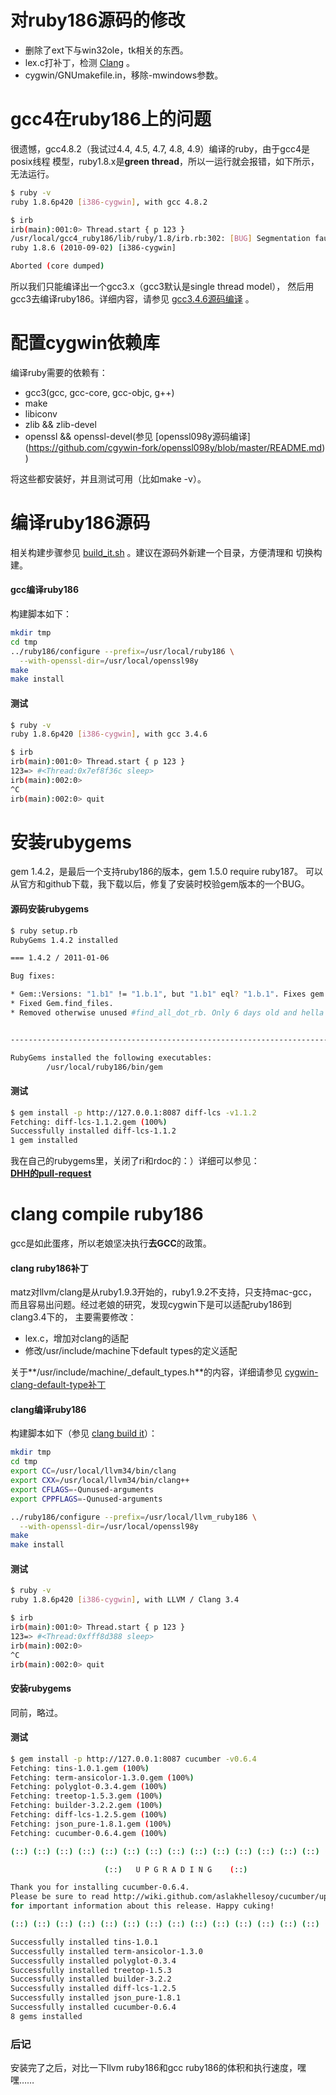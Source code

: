
# 对ruby186源码的修改
- 删除了ext下与win32ole，tk相关的东西。  
- lex.c打补丁，检测 [Clang](http://clang.llvm.org/) 。
- cygwin/GNUmakefile.in，移除-mwindows参数。  

# gcc4在ruby186上的问题
很遗憾，gcc4.8.2（我试过4.4, 4.5, 4.7, 4.8, 4.9）编译的ruby，由于gcc4是posix线程
模型，ruby1.8.x是**green thread**，所以一运行就会报错，如下所示，无法运行。  
```bash
$ ruby -v
ruby 1.8.6p420 [i386-cygwin], with gcc 4.8.2

$ irb
irb(main):001:0> Thread.start { p 123 }
/usr/local/gcc4_ruby186/lib/ruby/1.8/irb.rb:302: [BUG] Segmentation fault
ruby 1.8.6 (2010-09-02) [i386-cygwin]

Aborted (core dumped)
```
所以我们只能编译出一个gcc3.x（gcc3默认是single thread model），
然后用gcc3去编译ruby186。详细内容，请参见 [gcc3.4.6源码编译](gcc3.4.6) 。  

# 配置cygwin依赖库
编译ruby需要的依赖有：  
- gcc3(gcc, gcc-core, gcc-objc, g++)
- make
- libiconv
- zlib && zlib-devel
- openssl && openssl-devel(参见 [openssl098y源码编译]
  (https://github.com/cgywin-fork/openssl098y/blob/master/README.md) )  

将这些都安装好，并且测试可用（比如make -v）。 

# 编译ruby186源码
相关构建步骤参见 [build_it.sh](build_it.sh) 。建议在源码外新建一个目录，方便清理和
切换构建。
#### gcc编译ruby186
构建脚本如下：  
```bash
mkdir tmp
cd tmp
../ruby186/configure --prefix=/usr/local/ruby186 \
  --with-openssl-dir=/usr/local/openssl98y
make
make install
```  
#### 测试
```bash
$ ruby -v
ruby 1.8.6p420 [i386-cygwin], with gcc 3.4.6

$ irb
irb(main):001:0> Thread.start { p 123 }
123=> #<Thread:0x7ef8f36c sleep>
irb(main):002:0>
^C
irb(main):002:0> quit
```  

# 安装rubygems
gem 1.4.2，是最后一个支持ruby186的版本，gem 1.5.0 require ruby187。
可以从官方和github下载，我下载以后，修复了安装时校验gem版本的一个BUG。  
#### 源码安装rubygems
```bash
$ ruby setup.rb
RubyGems 1.4.2 installed

﻿=== 1.4.2 / 2011-01-06

Bug fixes:

* Gem::Versions: "1.b1" != "1.b.1", but "1.b1" eql? "1.b.1". Fixes gem indexing.
* Fixed Gem.find_files.
* Removed otherwise unused #find_all_dot_rb. Only 6 days old and hella buggy.


------------------------------------------------------------------------------

RubyGems installed the following executables:
        /usr/local/ruby186/bin/gem
```  
#### 测试
```bash
$ gem install -p http://127.0.0.1:8087 diff-lcs -v1.1.2
Fetching: diff-lcs-1.1.2.gem (100%)
Successfully installed diff-lcs-1.1.2
1 gem installed
```  
我在自己的rubygems里，关闭了ri和rdoc的：）详细可以参见：  
**[DHH的pull-request](https://github.com/rubygems/rubygems/pull/42)**  

# clang compile ruby186
gcc是如此蛋疼，所以老娘坚决执行**去GCC**的政策。
#### clang ruby186补丁  
matz对llvm/clang是从ruby1.9.3开始的，ruby1.9.2不支持，只支持mac-gcc，
而且容易出问题。经过老娘的研究，发现cygwin下是可以适配ruby186到clang3.4下的，
主要需要修改：  
- lex.c，增加对clang的适配
- 修改/usr/include/machine下default types的定义适配  

关于**/usr/include/machine/_default_types.h**的内容，详细请参见 
[cygwin-clang-default-type补丁](default_types.diff)  

#### clang编译ruby186
构建脚本如下（参见 [clang build it](clang_build_it.sh)）：  
```bash
mkdir tmp
cd tmp
export CC=/usr/local/llvm34/bin/clang
export CXX=/usr/local/llvm34/bin/clang++
export CFLAGS=-Qunused-arguments
export CPPFLAGS=-Qunused-arguments

../ruby186/configure --prefix=/usr/local/llvm_ruby186 \
  --with-openssl-dir=/usr/local/openssl98y
make
make install
```
#### 测试
```bash
$ ruby -v
ruby 1.8.6p420 [i386-cygwin], with LLVM / Clang 3.4

$ irb
irb(main):001:0> Thread.start { p 123 }
123=> #<Thread:0xfff8d388 sleep>
irb(main):002:0>
^C
irb(main):002:0> quit
```
#### 安装rubygems
同前，略过。
#### 测试
```bash
$ gem install -p http://127.0.0.1:8087 cucumber -v0.6.4
Fetching: tins-1.0.1.gem (100%)
Fetching: term-ansicolor-1.3.0.gem (100%)
Fetching: polyglot-0.3.4.gem (100%)
Fetching: treetop-1.5.3.gem (100%)
Fetching: builder-3.2.2.gem (100%)
Fetching: diff-lcs-1.2.5.gem (100%)
Fetching: json_pure-1.8.1.gem (100%)
Fetching: cucumber-0.6.4.gem (100%)

(::) (::) (::) (::) (::) (::) (::) (::) (::) (::) (::) (::) (::) (::) (::)

                     (::)   U P G R A D I N G    (::)

Thank you for installing cucumber-0.6.4.
Please be sure to read http://wiki.github.com/aslakhellesoy/cucumber/upgrading
for important information about this release. Happy cuking!

(::) (::) (::) (::) (::) (::) (::) (::) (::) (::) (::) (::) (::) (::) (::)

Successfully installed tins-1.0.1
Successfully installed term-ansicolor-1.3.0
Successfully installed polyglot-0.3.4
Successfully installed treetop-1.5.3
Successfully installed builder-3.2.2
Successfully installed diff-lcs-1.2.5
Successfully installed json_pure-1.8.1
Successfully installed cucumber-0.6.4
8 gems installed
```

### 后记
安装完了之后，对比一下llvm ruby186和gcc ruby186的体积和执行速度，嘿嘿……